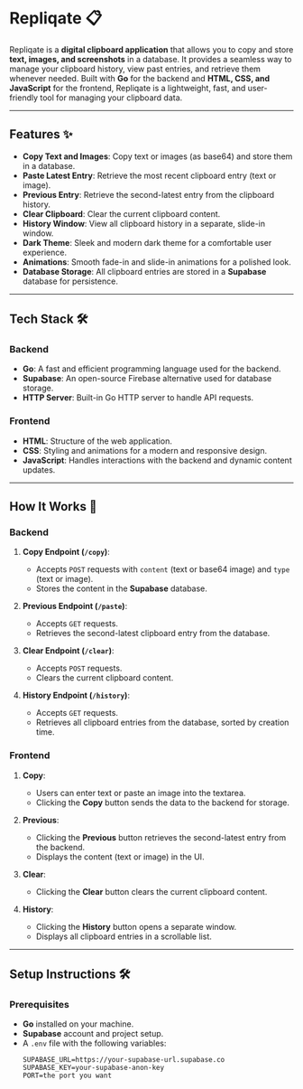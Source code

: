 # Repliqate 📋

Repliqate is a **digital clipboard application** that allows you to copy and store **text, images, and screenshots** in a database. It provides a seamless way to manage your clipboard history, view past entries, and retrieve them whenever needed. Built with **Go** for the backend and **HTML, CSS, and JavaScript** for the frontend, Repliqate is a lightweight, fast, and user-friendly tool for managing your clipboard data.

---

## Features ✨

- **Copy Text and Images**: Copy text or images (as base64) and store them in a database.
- **Paste Latest Entry**: Retrieve the most recent clipboard entry (text or image).
- **Previous Entry**: Retrieve the second-latest entry from the clipboard history.
- **Clear Clipboard**: Clear the current clipboard content.
- **History Window**: View all clipboard history in a separate, slide-in window.
- **Dark Theme**: Sleek and modern dark theme for a comfortable user experience.
- **Animations**: Smooth fade-in and slide-in animations for a polished look.
- **Database Storage**: All clipboard entries are stored in a **Supabase** database for persistence.

---

## Tech Stack 🛠️

### Backend
- **Go**: A fast and efficient programming language used for the backend.
- **Supabase**: An open-source Firebase alternative used for database storage.
- **HTTP Server**: Built-in Go HTTP server to handle API requests.

### Frontend
- **HTML**: Structure of the web application.
- **CSS**: Styling and animations for a modern and responsive design.
- **JavaScript**: Handles interactions with the backend and dynamic content updates.

---

## How It Works 🚀

### Backend
1. **Copy Endpoint (`/copy`)**:
   - Accepts `POST` requests with `content` (text or base64 image) and `type` (text or image).
   - Stores the content in the **Supabase** database.

2. **Previous Endpoint (`/paste`)**:
   - Accepts `GET` requests.
   - Retrieves the second-latest clipboard entry from the database.

3. **Clear Endpoint (`/clear`)**:
   - Accepts `POST` requests.
   - Clears the current clipboard content.

4. **History Endpoint (`/history`)**:
   - Accepts `GET` requests.
   - Retrieves all clipboard entries from the database, sorted by creation time.

### Frontend
1. **Copy**:
   - Users can enter text or paste an image into the textarea.
   - Clicking the **Copy** button sends the data to the backend for storage.


2. **Previous**:
   - Clicking the **Previous** button retrieves the second-latest entry from the backend.
   - Displays the content (text or image) in the UI.

3. **Clear**:
   - Clicking the **Clear** button clears the current clipboard content.

4. **History**:
   - Clicking the **History** button opens a separate window.
   - Displays all clipboard entries in a scrollable list.

---

## Setup Instructions 🛠️

### Prerequisites
- **Go** installed on your machine.
- **Supabase** account and project setup.
- A `.env` file with the following variables:
  ```env
  SUPABASE_URL=https://your-supabase-url.supabase.co
  SUPABASE_KEY=your-supabase-anon-key
  PORT=the port you want
  ```
  
  
